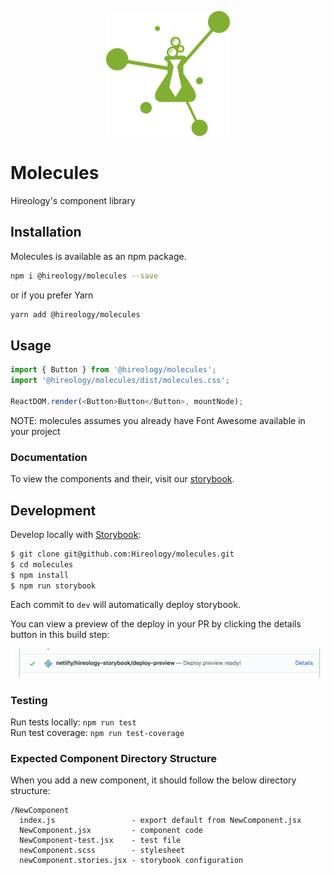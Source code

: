 <p align="center">
  <a href="https://hireology.com/" target="_blank" rel="noopener noreferrer">
    <img height="200" src="media/molecules.svg" alt="Hireology Molecules">
  </a>
</p>

# Molecules

Hireology's component library

## Installation

Molecules is available as an npm package.

```bash
npm i @hireology/molecules --save
```

or if you prefer Yarn

```bash
yarn add @hireology/molecules
```

## Usage

```js
import { Button } from '@hireology/molecules';
import '@hireology/molecules/dist/molecules.css';

ReactDOM.render(<Button>Button</Button>, mountNode);
```

NOTE: molecules assumes you already have Font Awesome available in your project

### Documentation

To view the components and their, visit our [storybook][storybook-prod].

## Development

Develop locally with [Storybook][storybook]:

```bash
$ git clone git@github.com:Hireology/molecules.git
$ cd molecules
$ npm install
$ npm run storybook
```

Each commit to `dev` will automatically deploy storybook.

You can view a preview of the deploy in your PR by clicking the details button in this build step:

<div align="center">
  <img src="media/deployPreview.png" alt="deploy step">
</div>

### Testing
Run tests locally: `npm run test`  
Run test coverage: `npm run test-coverage`  

### Expected Component Directory Structure
When you add a new component, it should follow the below directory structure:
```
/NewComponent
  index.js                 - export default from NewComponent.jsx
  NewComponent.jsx         - component code
  NewComponent-test.jsx    - test file
  newComponent.scss        - stylesheet
  newComponent.stories.jsx - storybook configuration
```

[storybook]:https://storybook.js.org/
[storybook-prod]:https://hireology-storybook.netlify.com
